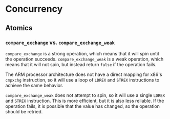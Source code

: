 # Concurrency

## Atomics

### `compare_exchange` vs. `compare_exchange_weak`

`compare_exchange` is a strong operation, which means that it will spin until the operation succeeds. `compare_exchange_weak` is a weak operation, which means that it will not spin, but instead return `false` if the operation fails.

The ARM processor architecture does not have a direct mapping for x86's `cmpxchg` instruction, so it will use a loop of `LDREX` and `STREX` instructions to achieve the same behavior. 

`compare_exchange_weak` does not attempt to spin, so it will use a single `LDREX` and `STREX` instruction. This is more efficient, but it is also less reliable. If the operation fails, it is possible that the value has changed, so the operation should be retried. 